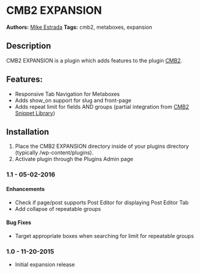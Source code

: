 # CMB2 EXPANSION

**Authors:**      [Mike Estrada](https://bleucellar.com)
**Tags:**         cmb2, metaboxes, expansion

## Description

CMB2 EXPANSION is a plugin which adds features to the plugin [CMB2](https://github.com/WebDevStudios/CMB2).

## Features:

* Responsive Tab Navigation for Metaboxes
* Adds show_on support for slug and front-page
* Adds repeat limit for fields AND groups (partial integration from [CMB2 Snippet Library](https://github.com/WebDevStudios/CMB2-Snippet-Library))

## Installation

1. Place the CMB2 EXPANSION directory inside of your plugins directory (typically /wp-content/plugins).
2. Activate plugin through the Plugins Admin page

### 1.1 - 05-02-2016

#### Enhancements

* Check if page/post supports Post Editor for displaying Post Editor Tab
* Add collapse of repeatable groups

#### Bug Fixes

* Target appropriate boxes when searching for limit for repeatable groups

### 1.0 - 11-20-2015

* Initial expansion release
